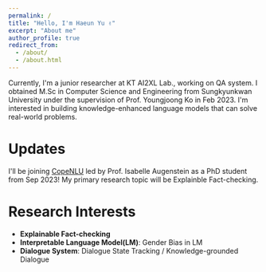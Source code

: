 ```yaml
---
permalink: /
title: "Hello, I'm Haeun Yu ✌️"
excerpt: "About me"
author_profile: true
redirect_from: 
  - /about/
  - /about.html
---
```


Currently, I'm a junior researcher at KT AI2XL Lab., working on QA system. I obtained M.Sc in Computer Science and Engineering from Sungkyunkwan University under the supervision of Prof. Youngjoong Ko in Feb 2023. I'm interested in building knowledge-enhanced language models that can solve real-world problems.

Updates
=====
I'll be joining [CopeNLU](https://www.copenlu.com/) led by Prof. Isabelle Augenstein as a PhD student from Sep 2023! My primary research topic will be Explainble Fact-checking.


Research Interests
======
- **Explainable Fact-checking**
- **Interpretable Language Model(LM)**: Gender Bias in LM
- **Dialogue System**: Dialogue State Tracking / Knowledge-grounded Dialogue

